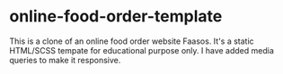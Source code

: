 # online-food-order-template
This is a clone of an online food order website Faasos. It's a static HTML/SCSS tempate for educational purpose only. I have added media queries to make it responsive.
